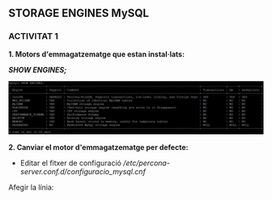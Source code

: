 ## STORAGE ENGINES MySQL  



### ACTIVITAT 1  

**1. Motors d'emmagatzematge que estan instal·lats:**  

***SHOW ENGINES;***  

![ENGINES1](https://github.com/ivanenriquez/BD-M02-M010/blob/master/MP10-UF2/A3/imatges/ex1.PNG)  


**2. Canviar el motor d'emmagatzematge per defecte:**  

* Editar el fitxer de configuració */etc/percona-server.conf.d/configuracio_mysql.cnf*  

Afegir la línia:  

